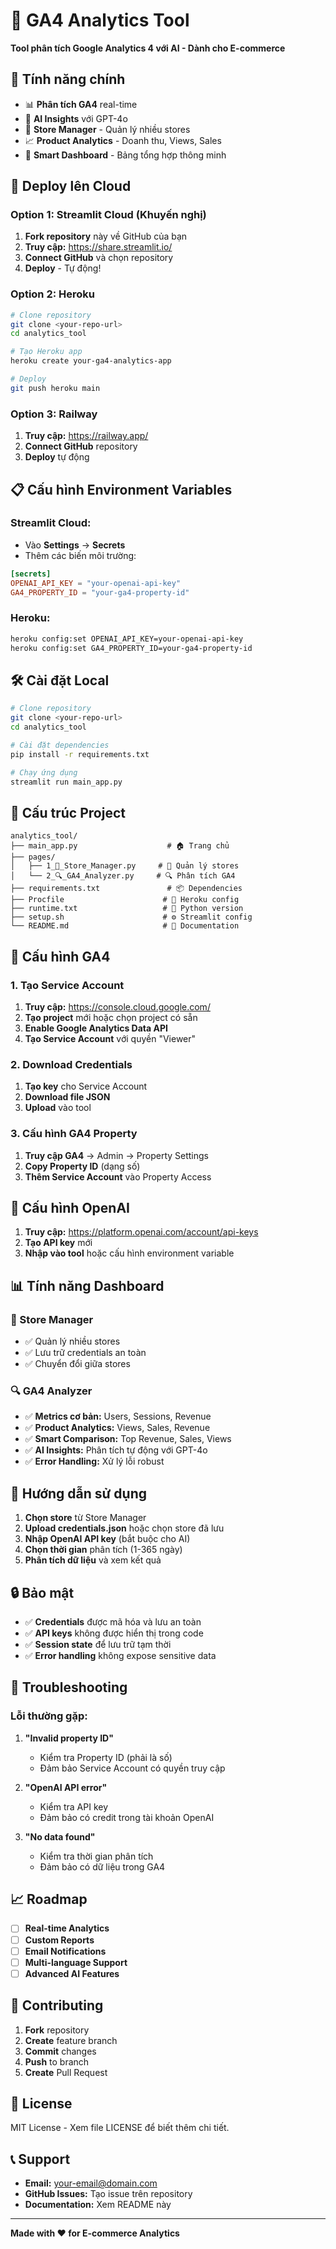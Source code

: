 # 🚀 GA4 Analytics Tool

**Tool phân tích Google Analytics 4 với AI - Dành cho E-commerce**

## 🌟 Tính năng chính

- 📊 **Phân tích GA4** real-time
- 🤖 **AI Insights** với GPT-4o
- 🏪 **Store Manager** - Quản lý nhiều stores
- 📈 **Product Analytics** - Doanh thu, Views, Sales
- 🎯 **Smart Dashboard** - Bảng tổng hợp thông minh

## 🚀 Deploy lên Cloud

### Option 1: Streamlit Cloud (Khuyến nghị)

1. **Fork repository** này về GitHub của bạn
2. **Truy cập:** https://share.streamlit.io/
3. **Connect GitHub** và chọn repository
4. **Deploy** - Tự động!

### Option 2: Heroku

```bash
# Clone repository
git clone <your-repo-url>
cd analytics_tool

# Tạo Heroku app
heroku create your-ga4-analytics-app

# Deploy
git push heroku main
```

### Option 3: Railway

1. **Truy cập:** https://railway.app/
2. **Connect GitHub** repository
3. **Deploy** tự động

## 📋 Cấu hình Environment Variables

### Streamlit Cloud:
- Vào **Settings** → **Secrets**
- Thêm các biến môi trường:

```toml
[secrets]
OPENAI_API_KEY = "your-openai-api-key"
GA4_PROPERTY_ID = "your-ga4-property-id"
```

### Heroku:
```bash
heroku config:set OPENAI_API_KEY=your-openai-api-key
heroku config:set GA4_PROPERTY_ID=your-ga4-property-id
```

## 🛠️ Cài đặt Local

```bash
# Clone repository
git clone <your-repo-url>
cd analytics_tool

# Cài đặt dependencies
pip install -r requirements.txt

# Chạy ứng dụng
streamlit run main_app.py
```

## 📁 Cấu trúc Project

```
analytics_tool/
├── main_app.py                    # 🏠 Trang chủ
├── pages/
│   ├── 1_🏪_Store_Manager.py     # 🏪 Quản lý stores
│   └── 2_🔍_GA4_Analyzer.py     # 🔍 Phân tích GA4
├── requirements.txt               # 📦 Dependencies
├── Procfile                      # 🚀 Heroku config
├── runtime.txt                   # 🐍 Python version
├── setup.sh                      # ⚙️ Streamlit config
└── README.md                     # 📖 Documentation
```

## 🔧 Cấu hình GA4

### 1. Tạo Service Account
1. **Truy cập:** https://console.cloud.google.com/
2. **Tạo project** mới hoặc chọn project có sẵn
3. **Enable Google Analytics Data API**
4. **Tạo Service Account** với quyền "Viewer"

### 2. Download Credentials
1. **Tạo key** cho Service Account
2. **Download file JSON**
3. **Upload** vào tool

### 3. Cấu hình GA4 Property
1. **Truy cập GA4** → Admin → Property Settings
2. **Copy Property ID** (dạng số)
3. **Thêm Service Account** vào Property Access

## 🤖 Cấu hình OpenAI

1. **Truy cập:** https://platform.openai.com/account/api-keys
2. **Tạo API key** mới
3. **Nhập vào tool** hoặc cấu hình environment variable

## 📊 Tính năng Dashboard

### 🏪 Store Manager
- ✅ Quản lý nhiều stores
- ✅ Lưu trữ credentials an toàn
- ✅ Chuyển đổi giữa stores

### 🔍 GA4 Analyzer
- ✅ **Metrics cơ bản:** Users, Sessions, Revenue
- ✅ **Product Analytics:** Views, Sales, Revenue
- ✅ **Smart Comparison:** Top Revenue, Sales, Views
- ✅ **AI Insights:** Phân tích tự động với GPT-4o
- ✅ **Error Handling:** Xử lý lỗi robust

## 🎯 Hướng dẫn sử dụng

1. **Chọn store** từ Store Manager
2. **Upload credentials.json** hoặc chọn store đã lưu
3. **Nhập OpenAI API key** (bắt buộc cho AI)
4. **Chọn thời gian** phân tích (1-365 ngày)
5. **Phân tích dữ liệu** và xem kết quả

## 🔒 Bảo mật

- ✅ **Credentials** được mã hóa và lưu an toàn
- ✅ **API keys** không được hiển thị trong code
- ✅ **Session state** để lưu trữ tạm thời
- ✅ **Error handling** không expose sensitive data

## 🐛 Troubleshooting

### Lỗi thường gặp:

1. **"Invalid property ID"**
   - Kiểm tra Property ID (phải là số)
   - Đảm bảo Service Account có quyền truy cập

2. **"OpenAI API error"**
   - Kiểm tra API key
   - Đảm bảo có credit trong tài khoản OpenAI

3. **"No data found"**
   - Kiểm tra thời gian phân tích
   - Đảm bảo có dữ liệu trong GA4

## 📈 Roadmap

- [ ] **Real-time Analytics**
- [ ] **Custom Reports**
- [ ] **Email Notifications**
- [ ] **Multi-language Support**
- [ ] **Advanced AI Features**

## 🤝 Contributing

1. **Fork** repository
2. **Create** feature branch
3. **Commit** changes
4. **Push** to branch
5. **Create** Pull Request

## 📄 License

MIT License - Xem file LICENSE để biết thêm chi tiết.

## 📞 Support

- **Email:** your-email@domain.com
- **GitHub Issues:** Tạo issue trên repository
- **Documentation:** Xem README này

---

**Made with ❤️ for E-commerce Analytics** 